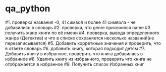 # qa_python
#1. проверка названия -0, 41 символ и более 41 символа - не добавились в словарь
#2. проверка, что genre присвоился name
#3. получить жанр книги по её имени
#4. проверка, вывода определенного жанра (Детектив) и что в списке сохраняется несколько названий(не перезаписывается)
#5. Добавить корреткные значения и проверить, что в ответе словарь
#6. добавить книгу, которая подходит детям
#7. Добавить книгу в избранное, проверить что книга добавилась в избранное
#8. Удалить книгу из избранного, проверить что книга не отображается в избранное
#9. Получить список Избранных книг

